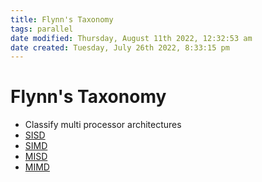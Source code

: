 ```yaml
---
title: Flynn's Taxonomy
tags: parallel 
date modified: Thursday, August 11th 2022, 12:32:53 am
date created: Tuesday, July 26th 2022, 8:33:15 pm
---
```


# Flynn's Taxonomy
- Classify multi processor architectures
- [SISD](SISD.md)
- [SIMD](SIMD.md)
- [MISD](MISD.md)
- [MIMD](MIMD.md)


